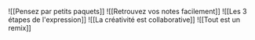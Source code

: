 ![[Pensez par petits paquets]]
![[Retrouvez vos notes facilement]]
![[Les 3 étapes de l'expression]]
![[La créativité est collaborative]]
![[Tout est un remix]]